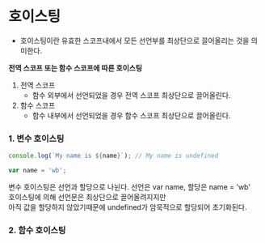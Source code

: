 # 호이스팅
* 호이스팅이란 유효한 스코프내에서 모든 선언부를 최상단으로 끌어올리는 것을 의미한다.

__전역 스코프 또는 함수 스코프에 따른 호이스팅__

1. 전역 스코프
    * 함수 외부에서 선언되었을 경우 전역 스코프 최상단으로 끌어올린다.
2. 함수 스코프
    * 함수 내부에서 선언되었을 경우 함수 스코프 최상단으로 끌어올린다.

### 1. 변수 호이스팅

```javascript
console.log(`My name is ${name}`); // My name is undefined

var name = 'wb';
```
변수 호이스팅은 선언과 할당으로 나뉜다. 선언은 var name, 할당은 name = 'wb'     
호이스팅에 의해 선언문은 최상단으로 끌어올려지지만         
아직 값을 할당하지 않았기때문에 undefined가 암묵적으로 할당되어 초기화된다.

### 2. 함수 호이스팅
